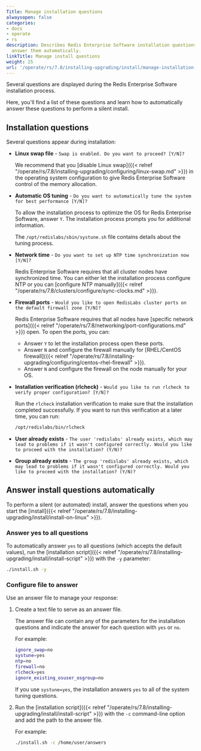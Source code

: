 ```yaml
---
Title: Manage installation questions
alwaysopen: false
categories:
- docs
- operate
- rs
description: Describes Redis Enterprise Software installation questions and how to
  answer them automatically.
linkTitle: Manage install questions
weight: 25
url: '/operate/rs/7.8/installing-upgrading/install/manage-installation-questions/'
---
```


Several questions are displayed during the Redis Enterprise Software installation process.

Here, you'll find a list of these questions and learn how to automatically answer these questions to perform a silent install.

## Installation questions

Several questions appear during installation:

- **Linux swap file** - `Swap is enabled. Do you want to proceed? [Y/N]?`

    We recommend that you [disable Linux swap]({{< relref "/operate/rs/7.8/installing-upgrading/configuring/linux-swap.md" >}}) in the operating system configuration
    to give Redis Enterprise Software control of the memory allocation.

- **Automatic OS tuning** - `Do you want to automatically tune the system for best performance [Y/N]?`

    To allow the installation process to optimize the OS for Redis Enterprise Software, answer `Y`.
    The installation process prompts you for additional information.

    The `/opt/redislabs/sbin/systune.sh` file contains details about the tuning process.

- **Network time** - `Do you want to set up NTP time synchronization now [Y/N]?`

    Redis Enterprise Software requires that all cluster nodes have synchronized time.
    You can either let the installation process configure NTP
    or you can [configure NTP manually]({{< relref "/operate/rs/7.8/clusters/configure/sync-clocks.md" >}}).

- **Firewall ports** - `Would you like to open RedisLabs cluster ports on the default firewall zone [Y/N]?`

    Redis Enterprise Software requires that all nodes have [specific network ports]({{< relref "/operate/rs/7.8/networking/port-configurations.md" >}}) open.
    To open the ports, you can:

    - Answer `Y` to let the installation process open these ports.
    - Answer `N` and configure the firewall manually for [RHEL/CentOS firewall]({{< relref "/operate/rs/7.8/installing-upgrading/configuring/centos-rhel-firewall" >}}).
    - Answer `N` and configure the firewall on the node manually for your OS.

- **Installation verification (rlcheck)** - `Would you like to run rlcheck to verify proper configuration? [Y/N]?`

    Run the `rlcheck` installation verification to make sure that the installation completed successfully.
    If you want to run this verification at a later time, you can run:
    
    ```sh
    /opt/redislabs/bin/rlcheck
    ```

- **User already exists** - `The user 'redislabs' already exists, which may lead to problems if it wasn't configured correctly. Would you like to proceed with the installation? (Y/N)?`

- **Group already exists** - `The group 'redislabs' already exists, which may lead to problems if it wasn't configured correctly. Would you like to proceed with the installation? (Y/N)?`
 
## Answer install questions automatically

To perform a silent (or automated) install, answer the questions when you start the [install]({{< relref "/operate/rs/7.8/installing-upgrading/install/install-on-linux" >}}).  

### Answer yes to all questions

To automatically answer `yes` to all questions (which accepts the default values), run the [installation script]({{< relref "/operate/rs/7.8/installing-upgrading/install/install-script" >}}) with the `-y` parameter:

```bash
./install.sh -y
```

### Configure file to answer

Use an answer file to manage your response:

1. Create a text file to serve as an answer file.

    The answer file can contain any of the parameters for the installation questions and indicate the answer for each question with `yes` or `no`.

    For example:

    ```sh
    ignore_swap=no
    systune=yes
    ntp=no
    firewall=no
    rlcheck=yes
    ignore_existing_osuser_osgroup=no
    ```

    If you use `systune=yes`, the installation answers `yes` to all of the system tuning questions.

1. Run the [installation script]({{< relref "/operate/rs/7.8/installing-upgrading/install/install-script" >}}) with the `-c` command-line option and add the path to the answer file.

    For example:

    ```sh
    ./install.sh -c /home/user/answers
    ```

